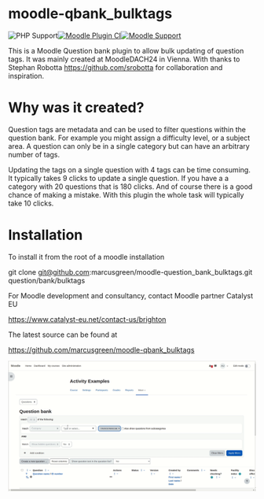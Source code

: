# moodle-qbank_bulktags
![PHP Support](https://img.shields.io/badge/php-8.1--8.3-blue)[![Moodle Plugin CI](https://github.com/marcusgreen/moodle-qbank_bulktags/actions/workflows/moodle-ci.yml/badge.svg)](https://github.com/marcusgreen/moodle-qtype_gapfill/actions/workflows/moodle-ci.yml)[![Moodle Support](https://img.shields.io/badge/Moodle-4.4+-orange)](https://github.com/marcusgreen/moodle-qbank_bulktags/actions)

This is a Moodle Question bank plugin to allow bulk updating of question tags.
It was mainly created at MoodleDACH24 in Vienna. With thanks to Stephan Robotta
https://github.com/srobotta for collaboration and inspiration.

# Why was it created?

Question tags are metadata and can be used to filter questions within the question bank. For example you might assign a difficulty level, or a subject area. A question can only be in a single category but can have an arbitrary number of tags.

Updating the tags on a single question with 4 tags can be time consuming. It typically takes 9 clicks to update a single question. If you have a a category with 20 questions that is 180 clicks. And of course there is a good chance of making a mistake. With this plugin the whole task will typically take 10 clicks.

#  Installation

To install it from the root of a moodle installation

git clone git@github.com:marcusgreen/moodle-question_bank_bulktags.git question/bank/bulktags

For Moodle development and consultancy, contact Moodle partner Catalyst EU

https://www.catalyst-eu.net/contact-us/brighton

The latest source can be found at

https://github.com/marcusgreen/moodle-qbank_bulktags

![gif animation of bulk tagging of questions](./docs/images/bulk_question_tags.gif)
